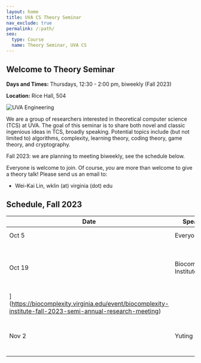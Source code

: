 ```yaml
---
layout: home
title: UVA CS Theory Seminar
nav_exclude: true
permalink: /:path/
seo:
  type: Course
  name: Theory Seminar, UVA CS
---
```


Welcome to Theory Seminar
----------------------------------------
**Days and Times:** Thursdays, 12:30 - 2:00 pm, biweekly (Fall 2023)

**Location:** Rice Hall, 504

![UVA Engineering](assets/images/uva-eng.png)

We are a group of researchers interested in theoretical computer science (TCS) at UVA.
The goal of this seminar is to share both novel and classic ingenious ideas 
in TCS, broadly speaking.
Potential topics include (but not limited to) algorithms, complexity,
learning theory, coding theory, game theory, and cryptography.

Fall 2023: we are planning to meeting biweekly, see the schedule below.

Everyone is welcome to join.
Of course, *you* are more than welcome to give a theory talk! 
Please send us an email to:

- Wei-Kai Lin, wklin (at) virginia (dot) edu

Schedule, Fall 2023
----------------------------------------

|Date    |Speaker               |Title                                    |
|--------|----------------------|-----------------------------------------|
|Oct 5   |Everyone              |[Our favorite theorems](20231005-fav-thm.md)                            |
|Oct 19  |Biocomplexity Institute  | [Biocomplexity Institute Fall 2023 Semi-Annual Research Meeting
](https://biocomplexity.virginia.edu/event/biocomplexity-institute-fall-2023-semi-annual-research-meeting)      |
|Nov 2   |Yuting Li  | [Basic Knowledge of Expanders and their Applications](20231102-expanders.md)
